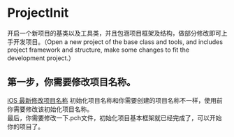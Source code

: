 # ProjectInit
开启一个新项目的基类以及工具类，并且包涵项目框架及结构，做部分修改即可上手开发项目。（Open a new project of the base class and tools, and includes project framework and structure, make some changes to fit the development project.）

## 第一步，你需要修改项目名称。
[iOS 最新修改项目名称](https://www.cnblogs.com/ljmaque/p/rename.html) 初始化项目名称和你需要创建的项目名称不一样，使用前你需要修改该初始化项目名称。  
最后，你需要修改一下.pch文件，初始化项目基本框架就已经完成了，可以开始你的项目了。
